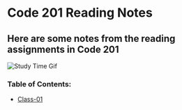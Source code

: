 # Code 201 Reading Notes

## Here are some notes from the reading assignments in Code 201
![Study Time Gif](https://media0.giphy.com/media/3otPom9hhC5MHfBmIo/giphy.gif)

### Table of Contents:
- [Class-01](class-01.md)